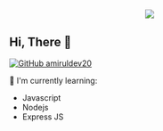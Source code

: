 <h1 align="center">
 <a href="https://git.io/typing-svg">
    <img src="https://readme-typing-svg.herokuapp.com?color=0799F7&size=30&width=800&lines=Hi+i'm+Rizky+Perdana.+I'm+17+YO;i'am+a+bot+developer,+using+javascript">
  </a>
</h1>

## Hi, There 👋
[![GitHub amiruldev20](https://img.shields.io/github/followers/rzkgnz?label=follow&style=social)](https://github.com/rzkgnz)

:page_with_curl: I'm currently learning:
- Javascript
- Nodejs
- Express JS
